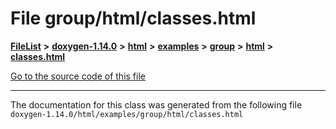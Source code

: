 

# File group/html/classes.html



[**FileList**](files.md) **>** [**doxygen-1.14.0**](dir_9d5bad020669189c90cda983471be5d0.md) **>** [**html**](dir_05d1fd8a7cdd04f638f8b23196de02e2.md) **>** [**examples**](dir_aa52e73a32d193037813a53dcfe817b6.md) **>** [**group**](dir_cc033eba885248d60cb68aca9a04323a.md) **>** [**html**](dir_92d5238c25e904e325679992b757650f.md) **>** [**classes.html**](group_2html_2classes_8html.md)

[Go to the source code of this file](group_2html_2classes_8html_source.md)





































































------------------------------
The documentation for this class was generated from the following file `doxygen-1.14.0/html/examples/group/html/classes.html`

